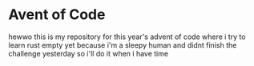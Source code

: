 # Avent of Code
hewwo this is my repository for this year's advent of code where i try to learn rust
empty yet because i'm a sleepy human and didnt finish the challenge yesterday so i'll do it when i have time
